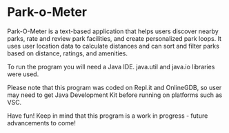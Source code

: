 # Park-o-Meter
Park-O-Meter is a text-based application that helps users discover nearby parks, rate and review park facilities, and create personalized park loops. It uses user location data to calculate distances and can sort and filter parks based on distance, ratings, and amenities.

To run the program you will need a Java IDE. java.util and java.io libraries were used.

Please note that this program was coded on Repl.it and OnlineGDB, so user may need to get Java Development Kit before running on platforms such as VSC.

Have fun! Keep in mind that this program is a work in progress - future advancements to come!
